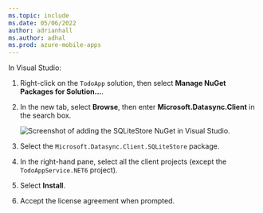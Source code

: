 ```yaml
---
ms.topic: include
ms.date: 05/06/2022
author: adrianhall
ms.author: adhal
ms.prod: azure-mobile-apps
---
```


In Visual Studio:

1. Right-click on the `TodoApp` solution, then select **Manage NuGet Packages for Solution...**.
2. In the new tab, select **Browse**, then enter **Microsoft.Datasync.Client** in the search box.

    ![Screenshot of adding the SQLiteStore NuGet in Visual Studio.](~/mobile-apps/azure-mobile-apps/media/quickstart/windows/select-offline-nuget.png)

3. Select the `Microsoft.Datasync.Client.SQLiteStore` package.
4. In the right-hand pane, select all the client projects (except the `TodoAppService.NET6` project).
5. Select **Install**.
6. Accept the license agreement when prompted.
